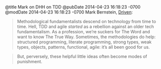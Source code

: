 @title Mark on DHH on TDD
@pubDate 2014-04-23 16:18:23 -0700
@modDate 2014-04-23 16:18:23 -0700
Mark Bernstein, <a href="http://www.markbernstein.org/Apr14/Driven.html">Driven</a>:

>Methodological fundamentalists descend on technology from time to time. Hell, TDD and agile *started* as a rebellion against an older tech fundamentalism. As a profession, we’re suckers for The Word and want to know The True Way. Sometimes, the methodologies do help: structured programming, literate programming, strong types, weak types, objects, patterns, functional, agile: it’s all been good for us.

>But, perversely, these helpful little ideas often become modes of punishment.
